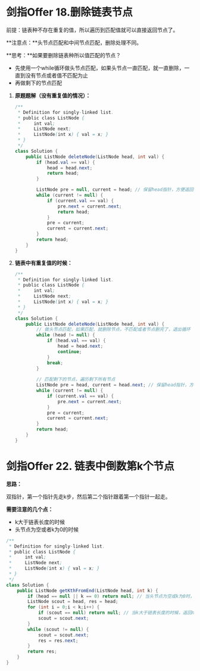 # 剑指Offer 18.删除链表节点

前提：链表种不存在重复的值，所以遍历到匹配值就可以直接返回节点了。

**注意点：**头节点匹配和中间节点匹配，删除处理不同。

**思考：**如果要删除链表种所以值匹配的节点？

* 先使用一个while循环做头节点匹配，如果头节点一直匹配，就一直删除，一直到没有节点或者值不匹配为止
* 再做剩下的节点匹配



1. **原题题解（没有重复值的情况）：**

   ```java
   /**
    * Definition for singly-linked list.
    * public class ListNode {
    *     int val;
    *     ListNode next;
    *     ListNode(int x) { val = x; }
    * }
    */
   class Solution {
       public ListNode deleteNode(ListNode head, int val) {
           if (head.val == val) {
               head = head.next;
               return head;
           }
   
           ListNode pre = null, current = head; // 保留head指针，方便返回
           while (current != null) {
               if (current.val == val) {
                   pre.next = current.next;
                   return head;
               }
               pre = current;
               current = current.next;
           }
           return head;
       }
   }
   ```

   

2. **链表中有重复值的时候：**

   ```java
   /**
    * Definition for singly-linked list.
    * public class ListNode {
    *     int val;
    *     ListNode next;
    *     ListNode(int x) { val = x; }
    * }
    */
   class Solution {
       public ListNode deleteNode(ListNode head, int val) {
           // 做头节点匹配，如果匹配，就删除节点，不匹配或者节点删完了，退出循环
           while (head != null) {
               if (head.val == val) {
                   head = head.next;
                   continue;
               }
               break;
           }
   		
           // 匹配剩下的节点，遍历剩下所有节点
           ListNode pre = head, current = head.next; // 保留head指针，方便返回
           while (current != null) {
               if (current.val == val) {
                   pre.next = current.next;
               }
               pre = current;
               current = current.next;
           }
           return head;
       }
   }
   ```




# 剑指Offer 22. 链表中倒数第k个节点

**思路：**

双指针，第一个指针先走k步，然后第二个指针跟着第一个指针一起走。

**需要注意的几个点：**

* k大于链表长度的时候
* 头节点为空或者k为0的时候

```java
/**
 * Definition for singly-linked list.
 * public class ListNode {
 *     int val;
 *     ListNode next;
 *     ListNode(int x) { val = x; }
 * }
 */
class Solution {
    public ListNode getKthFromEnd(ListNode head, int k) {
        if (head == null || k == 0) return null; // 当头节点为空或k为0时，返回null
        ListNode scout = head, res = head;
        for (int i = 0;i < k;i++) {
            if (scout == null) return null; // 当k大于链表长度的时候，返回null
            scout = scout.next;
        }
        while (scout != null) {
            scout = scout.next;
            res = res.next;
        }
        return res;
    }
}
```

